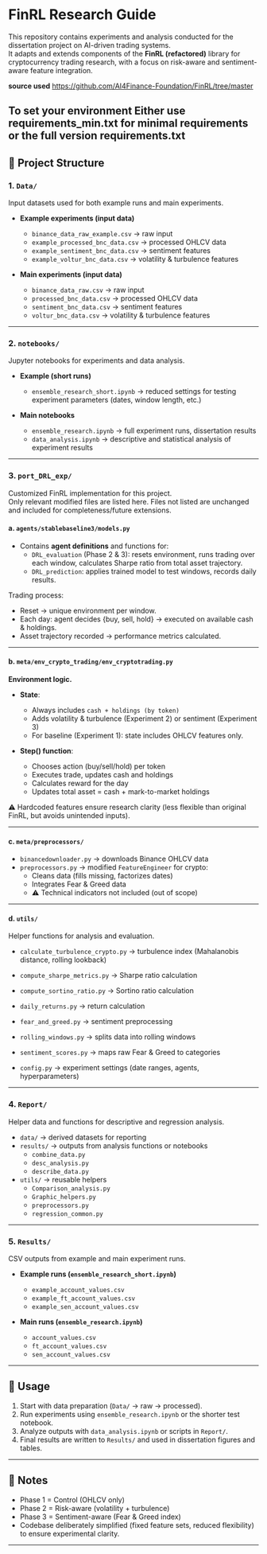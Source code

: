 # FinRL Research Guide

This repository contains experiments and analysis conducted for the dissertation project on AI-driven trading systems.  
It adapts and extends components of the **FinRL (refactored)** library for cryptocurrency trading research, with a focus on risk-aware and sentiment-aware feature integration.  

**source used**
https://github.com/AI4Finance-Foundation/FinRL/tree/master


**To set your environment**
Either use requirements_min.txt for minimal requirements or the full version requirements.txt 
---

## 📂 Project Structure

### 1. `Data/`
Input datasets used for both example runs and main experiments.

- **Example experiments (input data)**
  - `binance_data_raw_example.csv` → raw input
  - `example_processed_bnc_data.csv` → processed OHLCV data
  - `example_sentiment_bnc_data.csv` → sentiment features
  - `example_voltur_bnc_data.csv` → volatility & turbulence features  

- **Main experiments (input data)**
  - `binance_data_raw.csv` → raw input
  - `processed_bnc_data.csv` → processed OHLCV data
  - `sentiment_bnc_data.csv` → sentiment features
  - `voltur_bnc_data.csv` → volatility & turbulence features  

---

### 2. `notebooks/`  
Jupyter notebooks for experiments and data analysis.  

- **Example (short runs)**  
  - `ensemble_research_short.ipynb` → reduced settings for testing experiment parameters (dates, window length, etc.)  

- **Main notebooks**  
  - `ensemble_research.ipynb` → full experiment runs, dissertation results  
  - `data_analysis.ipynb` → descriptive and statistical analysis of experiment results  

---

### 3. `port_DRL_exp/`  
Customized FinRL implementation for this project.  
Only relevant modified files are listed here. Files not listed are unchanged and included for completeness/future extensions.  

#### a. `agents/stablebaseline3/models.py`
- Contains **agent definitions** and functions for:
  - `DRL_evaluation` (Phase 2 & 3): resets environment, runs trading over each window, calculates Sharpe ratio from total asset trajectory.  
  - `DRL_prediction`: applies trained model to test windows, records daily results.  

Trading process:  
- Reset → unique environment per window.  
- Each day: agent decides {buy, sell, hold} → executed on available cash & holdings.  
- Asset trajectory recorded → performance metrics calculated.  

---

#### b. `meta/env_crypto_trading/env_cryptotrading.py`
**Environment logic.**  

- **State**:  
  - Always includes `cash + holdings (by token)`  
  - Adds volatility & turbulence (Experiment 2) or sentiment (Experiment 3)  
  - For baseline (Experiment 1): state includes OHLCV features only.  

- **Step() function**:  
  - Chooses action (buy/sell/hold) per token  
  - Executes trade, updates cash and holdings  
  - Calculates reward for the day  
  - Updates total asset = cash + mark-to-market holdings  

⚠️ Hardcoded features ensure research clarity (less flexible than original FinRL, but avoids unintended inputs).  

---

#### c. `meta/preprocessors/`
- `binancedownloader.py` → downloads Binance OHLCV data  
- `preprocessors.py` → modified `FeatureEngineer` for crypto:  
  - Cleans data (fills missing, factorizes dates)  
  - Integrates Fear & Greed data  
  - ⚠️ Technical indicators not included (out of scope)  

---

#### d. `utils/`
Helper functions for analysis and evaluation.  

- `calculate_turbulence_crypto.py` → turbulence index (Mahalanobis distance, rolling lookback)  
- `compute_sharpe_metrics.py` → Sharpe ratio calculation  
- `compute_sortino_ratio.py` → Sortino ratio calculation  
- `daily_returns.py` → return calculation  
- `fear_and_greed.py` → sentiment preprocessing  
- `rolling_windows.py` → splits data into rolling windows  
- `sentiment_scores.py` → maps raw Fear & Greed to categories  

- `config.py` → experiment settings (date ranges, agents, hyperparameters)  

---


### 4. `Report/`  
Helper data and functions for descriptive and regression analysis.  

- `data/` → derived datasets for reporting  
- `results/` → outputs from analysis functions or notebooks  
  - `combine_data.py`  
  - `desc_analysis.py`  
  - `describe_data.py`  
- `utils/` → reusable helpers  
  - `Comparison_analysis.py`  
  - `Graphic_helpers.py`  
  - `preprocessors.py`  
  - `regression_common.py`  

---

### 5. `Results/`  
CSV outputs from example and main experiment runs.  

- **Example runs (`ensemble_research_short.ipynb`)**  
  - `example_account_values.csv`  
  - `example_ft_account_values.csv`  
  - `example_sen_account_values.csv`  

- **Main runs (`ensemble_research.ipynb`)**  
  - `account_values.csv`  
  - `ft_account_values.csv`  
  - `sen_account_values.csv`  

---

## 🚀 Usage
1. Start with data preparation (`Data/` → raw → processed).  
2. Run experiments using `ensemble_research.ipynb` or the shorter test notebook.  
3. Analyze outputs with `data_analysis.ipynb` or scripts in `Report/`.  
4. Final results are written to `Results/` and used in dissertation figures and tables.  

---

## 📌 Notes
- Phase 1 = Control (OHLCV only)  
- Phase 2 = Risk-aware (volatility + turbulence)  
- Phase 3 = Sentiment-aware (Fear & Greed index)  
- Codebase deliberately simplified (fixed feature sets, reduced flexibility) to ensure experimental clarity.  

---